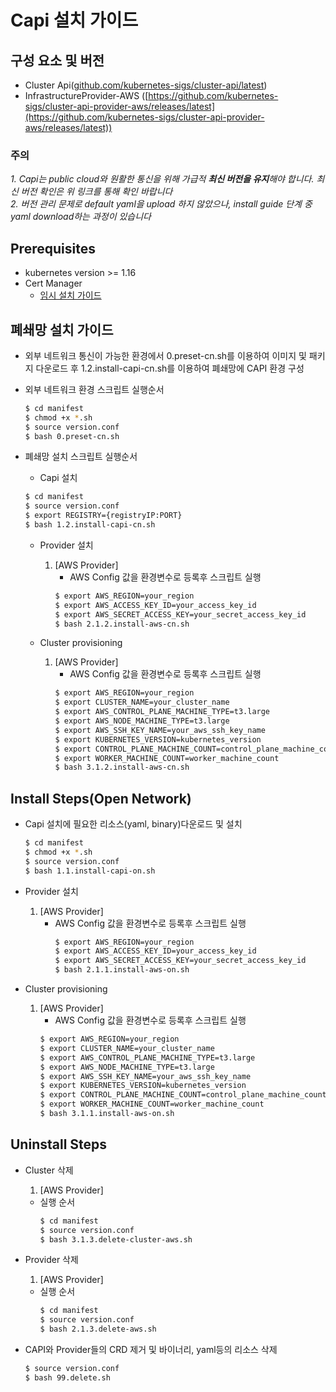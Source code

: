 
# Capi 설치 가이드

## 구성 요소 및 버전
* Cluster Api([github.com/kubernetes-sigs/cluster-api/latest](https://github.com/kubernetes-sigs/cluster-api/releases/latest))
* InfrastructureProvider-AWS ([https://github.com/kubernetes-sigs/cluster-api-provider-aws/releases/latest](https://github.com/kubernetes-sigs/cluster-api-provider-aws/releases/latest))

 ### **주의**
 _1. Capi는 public cloud와 원활한 통신을 위해 가급적 **최신 버전을 유지**해야 합니다. 최신 버전 확인은 위 링크를 통해 확인 바랍니다_
 <br>_2. 버전 관리 문제로 default yaml을 upload 하지 않았으나, install guide 단계 중 yaml download하는 과정이 있습니다_ 

## Prerequisites
* kubernetes version >= 1.16
* Cert Manager
    * [임시 설치 가이드](https://github.com/tmax-cloud/install-cert-manager-temp)

## 폐쇄망 설치 가이드
* 외부 네트워크 통신이 가능한 환경에서 0.preset-cn.sh를 이용하여 이미지 및 패키지 다운로드 후 1.2.install-capi-cn.sh를 이용하여 폐쇄망에 CAPI 환경 구성
* 외부 네트워크 환경 스크립트 실행순서
    ```bash
    $ cd manifest
    $ chmod +x *.sh
    $ source version.conf
    $ bash 0.preset-cn.sh
    ```

* 폐쇄망 설치 스크립트 실행순서
    * Capi 설치
    ```bash
    $ cd manifest
    $ source version.conf
    $ export REGISTRY={registryIP:PORT}
    $ bash 1.2.install-capi-cn.sh
    ```
    
    * Provider 설치
        1. [AWS Provider]
            * AWS Config 값을 환경변수로 등록후 스크립트 실행
            ```bash
            $ export AWS_REGION=your_region
            $ export AWS_ACCESS_KEY_ID=your_access_key_id
            $ export AWS_SECRET_ACCESS_KEY=your_secret_access_key_id
            $ bash 2.1.2.install-aws-cn.sh
            ```

    * Cluster provisioning
        1. [AWS Provider]
            * AWS Config 값을 환경변수로 등록후 스크립트 실행
            ```bash
            $ export AWS_REGION=your_region
            $ export CLUSTER_NAME=your_cluster_name
            $ export AWS_CONTROL_PLANE_MACHINE_TYPE=t3.large
            $ export AWS_NODE_MACHINE_TYPE=t3.large
            $ export AWS_SSH_KEY_NAME=your_aws_ssh_key_name
            $ export KUBERNETES_VERSION=kubernetes_version
            $ export CONTROL_PLANE_MACHINE_COUNT=control_plane_machine_count
            $ export WORKER_MACHINE_COUNT=worker_machine_count
            $ bash 3.1.2.install-aws-cn.sh
            ```
## Install Steps(Open Network)
* Capi 설치에 필요한 리소스(yaml, binary)다운로드 및 설치
    ```bash
    $ cd manifest
    $ chmod +x *.sh
    $ source version.conf
    $ bash 1.1.install-capi-on.sh
    ```

* Provider 설치
    1. [AWS Provider]
        * AWS Config 값을 환경변수로 등록후 스크립트 실행
            ```bash
            $ export AWS_REGION=your_region
            $ export AWS_ACCESS_KEY_ID=your_access_key_id
            $ export AWS_SECRET_ACCESS_KEY=your_secret_access_key_id
            $ bash 2.1.1.install-aws-on.sh
            ```

* Cluster provisioning
    1. [AWS Provider]
        * AWS Config 값을 환경변수로 등록후 스크립트 실행
        ```bash
        $ export AWS_REGION=your_region
        $ export CLUSTER_NAME=your_cluster_name
        $ export AWS_CONTROL_PLANE_MACHINE_TYPE=t3.large
        $ export AWS_NODE_MACHINE_TYPE=t3.large
        $ export AWS_SSH_KEY_NAME=your_aws_ssh_key_name
        $ export KUBERNETES_VERSION=kubernetes_version
        $ export CONTROL_PLANE_MACHINE_COUNT=control_plane_machine_count
        $ export WORKER_MACHINE_COUNT=worker_machine_count
        $ bash 3.1.1.install-aws-on.sh
        ```
## Uninstall Steps
* Cluster 삭제
    1. [AWS Provider]
    * 실행 순서
        ```bash
        $ cd manifest
        $ source version.conf
        $ bash 3.1.3.delete-cluster-aws.sh

* Provider 삭제
    1. [AWS Provider]
    * 실행 순서
        ```bash
        $ cd manifest
        $ source version.conf
        $ bash 2.1.3.delete-aws.sh
        ```

* CAPI와 Provider들의 CRD 제거 및 바이너리, yaml등의 리소스 삭제
    ```bash
    $ source version.conf
    $ bash 99.delete.sh
    ```
